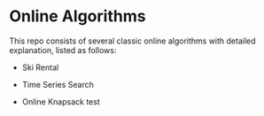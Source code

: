 # Online Algorithms
This repo consists of several classic online algorithms with detailed explanation, listed as follows:

- Ski Rental

- Time Series Search

- Online Knapsack
test
